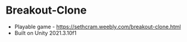 # Breakout-Clone
- Playable game - https://sethcram.weebly.com/breakout-clone.html
- Built on Unity 2021.3.10f1
